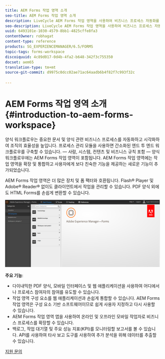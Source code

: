 ```yaml
---
title: AEM Forms 작업 영역 소개
seo-title: AEM Forms 작업 영역 소개
description: LiveCycle AEM Forms 작업 영역을 사용하여 비즈니스 프로세스 자동화를 통해 조직 효율성을 높이고 종이 없는 사무실을 만들 수 있습니다.
seo-description: LiveCycle AEM Forms 작업 영역을 사용하여 비즈니스 프로세스 자동화를 통해 조직 효율성을 높이고 종이 없는 사무실을 만들 수 있습니다.
uuid: 6493101e-1030-4579-8bb1-4825cffe8fa3
contentOwner: robhagat
content-type: reference
products: SG_EXPERIENCEMANAGER/6.5/FORMS
topic-tags: forms-workspace
discoiquuid: 4c89d017-0d4b-4fa2-b648-342f3c755350
docset: aem65
translation-type: tm+mt
source-git-commit: d9975c0dcc02ae71ac64aadb6b4f82f7c993f32c

---
```



# AEM Forms 작업 영역 소개{#introduction-to-aem-forms-workspace}

양식 워크플로우는 중요한 문서 및 양식 관련 비즈니스 프로세스를 자동화하고 시각화하여 조직의 효율성을 높입니다. 프로세스 관리 모듈을 사용하면 간소화된 엔드 투 엔드 워크플로우를 구축할 수 있습니다. — 사람, 시스템, 컨텐츠 및 비즈니스 규칙 포함 — 양식 워크플로우에는 AEM Forms 작업 영역이 포함됩니다. AEM Forms 작업 영역에는 작업 영역을 확장 및 통합하고 사용자에게 보다 친숙한 기능을 제공하는 새로운 기능이 추가되었습니다.

AEM Forms 작업 영역은 더 많은 장치 및 폼 팩터와 호환됩니다. Flash® Player 및 Adobe® Reader® 없이도 클라이언트에서 작업을 관리할 수 있습니다. PDF 양식 외에도 HTML Forms를 손쉽게 변환할 수 있습니다.

![html-ws](assets/html-ws.png)

**주요 기능**:

* 다이내믹한 PDF 양식, 모바일 인터페이스 및 웹 애플리케이션을 사용하여 어디에서나 프로세스 참여자의 참여를 유도할 수 있습니다.
* 작업 영역 구성 요소를 웹 애플리케이션과 손쉽게 통합할 수 있습니다. AEM Forms 작업 영역은 구성 요소 기반 소프트웨어이므로 쉽게 사용자 지정하고 다시 사용할 수 있습니다.
* AEM Forms 작업 영역 앱을 사용하여 온라인 및 오프라인 모바일 작업자로 비즈니스 프로세스를 확장할 수 있습니다.
* 백로그, 작업 대기열 및 주요 성능 지표(KPI)를 모니터링할 보고서를 볼 수 있습니다. API를 사용하여 타사 보고 도구를 사용하여 추가 분석을 위해 데이터를 추출할 수 있습니다.

[지원 문의](https://www.adobe.com/account/sign-in.supportportal.html)
